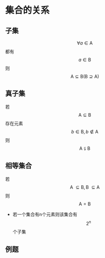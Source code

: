 <script 
  src="https://cdn.bootcss.com/mathjax/2.7.5/MathJax.js?config=TeX-MML-AM_CHTML">
</script>
# 集合的关系
## 子集
$$\forall a\in \textrm{A}$$ 都有 $$a \in \textrm{B}$$ 则 $$\textrm{A} \subseteq  \textrm{B} (\textrm{B} \supseteq \textrm{A})$$
## 真子集
若 $$\textrm{A} \subseteq \textrm{B}$$ 存在元素  $$b\in\textrm{B}, b\notin\textrm{A}$$ 则 $$\textrm{A} \subsetneqq \textrm{B}$$
## 相等集合
若 $$\textrm{A}\ \subseteq \textrm{B} ,\textrm{B}\ \subseteq \textrm{A}$$ 则 $$\textrm{A}=\textrm{B}$$

* 若一个集合有n个元素则该集合有 $$2^n$$个子集
## 例题
